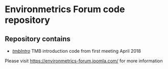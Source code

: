 # Environmetrics Forum code repository

## Repository contains
* [*tmbIntro*](https://github.com/mintoc/environmetrics/tree/master/tmbIntro) TMB introduction code from first meeting April 2018

Please visit
https://environmetrics-forum.joomla.com/
for more information
